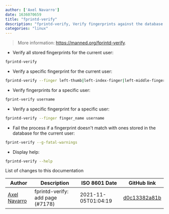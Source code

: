 ```yaml
---
author: ['Axel Navarro']
date: 1636070659
title: "fprintd-verify"
description: "fprintd-verify, Verify fingerprints against the database."
categories: "linux"
---
```

> More information: <https://manned.org/fprintd-verify>.

- Verify all stored fingerprints for the current user:

```bash
fprintd-verify
```

- Verify a specific fingerprint for the current user:

```bash
fprintd-verify --finger left-thumb|left-index-finger|left-middle-finger|left-ring-finger|left-little-finger|right-thumb|right-index-finger|right-middle-finger|right-ring-finger|right-little-finger
```

- Verify fingerprints for a specific user:

```bash
fprint-verify username
```

- Verify a specific fingerprint for a specific user:

```bash
fprintd-verify --finger finger_name username
```

- Fail the process if a fingerprint doesn't match with ones stored in the database for the current user:

```bash
fprint-verify --g-fatal-warnings
```

- Display help:

```bash
fprintd-verify --help
```
List of changes to this documentation


Author | Description | ISO 8601 Date | GitHub link
------|-----|-----|-----
[Axel Navarro](mailto:navarroaxel@gmail.com) | fprintd-verify: add page (#7178) | 2021-11-05T01:04:19 | [d0c13382a81b](https://github.com/tldr-pages/tldr/commit/d0c13382a81b517ccb6dd766176081c39ef302dd)

